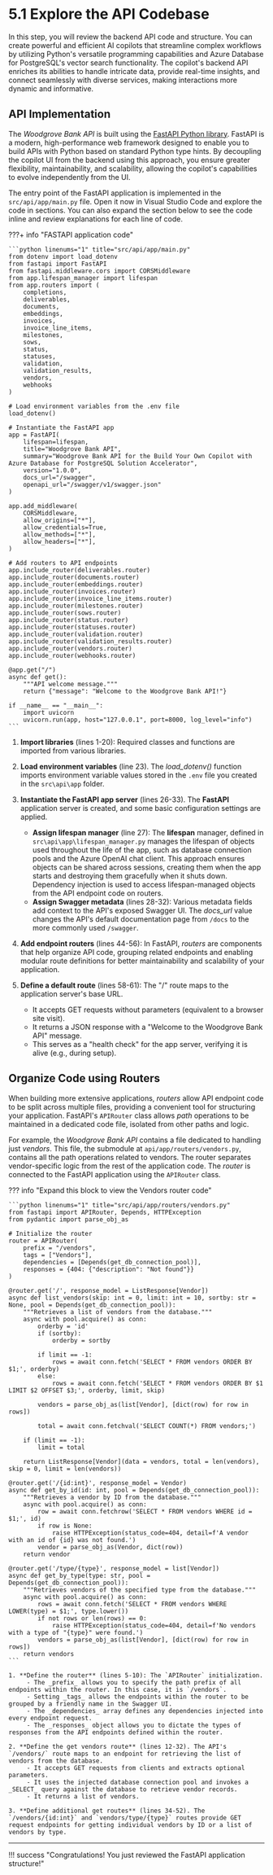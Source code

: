 # 5.1 Explore the API Codebase

In this step, you will review the backend API code and structure. You can create powerful and efficient AI copilots that streamline complex workflows by utilizing Python's versatile programming capabilities and Azure Database for PostgreSQL's vector search functionality. The copilot's backend API enriches its abilities to handle intricate data, provide real-time insights, and connect seamlessly with diverse services, making interactions more dynamic and informative.

## API Implementation

The _Woodgrove Bank API_ is built using the [FastAPI Python library](https://fastapi.tiangolo.com/). FastAPI is a modern, high-performance web framework designed to enable you to build APIs with Python based on standard Python type hints. By decoupling the copilot UI from the backend using this approach, you ensure greater flexibility, maintainability, and scalability, allowing the copilot's capabilities to evolve independently from the UI.

The entry point of the FastAPI application is implemented in the `src/api/app/main.py` file. Open it now in Visual Studio Code and explore the code in sections. You can also expand the section below to see the code inline and review explanations for each line of code.

???+ info "FASTAPI application code"

    ```python linenums="1" title="src/api/app/main.py"
    from dotenv import load_dotenv
    from fastapi import FastAPI
    from fastapi.middleware.cors import CORSMiddleware
    from app.lifespan_manager import lifespan
    from app.routers import (
        completions,
        deliverables,
        documents,
        embeddings,
        invoices,
        invoice_line_items,
        milestones,
        sows,
        status,
        statuses,
        validation,
        validation_results,
        vendors,
        webhooks
    )
    
    # Load environment variables from the .env file
    load_dotenv()
    
    # Instantiate the FastAPI app
    app = FastAPI(
        lifespan=lifespan,
        title="Woodgrove Bank API",
        summary="Woodgrove Bank API for the Build Your Own Copilot with Azure Database for PostgreSQL Solution Accelerator",
        version="1.0.0",
        docs_url="/swagger",
        openapi_url="/swagger/v1/swagger.json"
    )
    
    app.add_middleware(
        CORSMiddleware,
        allow_origins=["*"],
        allow_credentials=True,
        allow_methods=["*"],
        allow_headers=["*"],
    )
    
    # Add routers to API endpoints
    app.include_router(deliverables.router)
    app.include_router(documents.router)
    app.include_router(embeddings.router)
    app.include_router(invoices.router)
    app.include_router(invoice_line_items.router)
    app.include_router(milestones.router)
    app.include_router(sows.router)
    app.include_router(status.router)
    app.include_router(statuses.router)
    app.include_router(validation.router)
    app.include_router(validation_results.router)
    app.include_router(vendors.router)
    app.include_router(webhooks.router)
    
    @app.get("/")
    async def get():
        """API welcome message."""
        return {"message": "Welcome to the Woodgrove Bank API!"}
    
    if __name__ == "__main__":
        import uvicorn
        uvicorn.run(app, host="127.0.0.1", port=8000, log_level="info")
    ```

1. **Import libraries** (lines 1-20): Required classes and functions are imported from various libraries.

2. **Load environment variables** (line 23). The _load_dotenv()_ function imports environment variable values stored in the `.env` file you created in the `src\api\app` folder.

3. **Instantiate the FastAPI app server** (lines 26-33). The **FastAPI** application server is created, and some basic configuration settings are applied.
   - **Assign lifespan manager** (line 27): The **lifespan** manager, defined in `src\api\app\lifespan_manager.py` manages the lifespan of objects used throughout the life of the app, such as database connection pools and the Azure OpenAI chat client. This approach ensures objects can be shared across sessions, creating them when the app starts and destroying them gracefully when it shuts down. Dependency injection is used to access lifespan-managed objects from the API endpoint code on routers.
   - **Assign Swagger metadata** (lines 28-32): Various metadata fields add context to the API's exposed Swagger UI. The _docs_url_ value changes the API's default documentation page from `/docs` to the more commonly used `/swagger`.

4. **Add endpoint routers** (lines 44-56): In FastAPI, _routers_ are components that help organize API code, grouping related endpoints and enabling modular route definitions for better maintainability and scalability of your application.

5. **Define a default route** (lines 58-61): The "/" route maps to the application server's base URL.
    - It accepts GET requests without parameters (equivalent to a browser site visit).
    - It returns a JSON response with a "Welcome to the Woodgrove Bank API" message.
    - This serves as a "health check" for the app server, verifying it is alive (e.g., during setup).

## Organize Code using Routers

When building more extensive applications, _routers_ allow API endpoint code to be split across multiple files, providing a convenient tool for structuring your application. FastAPI's `APIRouter` class allows _path_ operations to be maintained in a dedicated code file, isolated from other paths and logic.

For example, the _Woodgrove Bank API_ contains a file dedicated to handling just _vendors_. This file, the submodule at `api/app/routers/vendors.py`, contains all the path operations related to vendors. The router separates vendor-specific logic from the rest of the application code. The _router_ is connected to the FastAPI application using the `APIRouter` class.

??? info "Expand this block to view the Vendors router code"

    ```python linenums="1" title="src/api/app/routers/vendors.py"
    from fastapi import APIRouter, Depends, HTTPException
    from pydantic import parse_obj_as
    
    # Initialize the router
    router = APIRouter(
        prefix = "/vendors",
        tags = ["Vendors"],
        dependencies = [Depends(get_db_connection_pool)],
        responses = {404: {"description": "Not found"}}
    )
    
    @router.get('/', response_model = ListResponse[Vendor])
    async def list_vendors(skip: int = 0, limit: int = 10, sortby: str = None, pool = Depends(get_db_connection_pool)):
        """Retrieves a list of vendors from the database."""
        async with pool.acquire() as conn:
            orderby = 'id'
            if (sortby):
                orderby = sortby
    
            if limit == -1:
                rows = await conn.fetch('SELECT * FROM vendors ORDER BY $1;', orderby)
            else:
                rows = await conn.fetch('SELECT * FROM vendors ORDER BY $1 LIMIT $2 OFFSET $3;', orderby, limit, skip)
    
            vendors = parse_obj_as(list[Vendor], [dict(row) for row in rows])
    
            total = await conn.fetchval('SELECT COUNT(*) FROM vendors;')
    
        if (limit == -1):
            limit = total
    
        return ListResponse[Vendor](data = vendors, total = len(vendors), skip = 0, limit = len(vendors))
    
    @router.get('/{id:int}', response_model = Vendor)
    async def get_by_id(id: int, pool = Depends(get_db_connection_pool)):
        """Retrieves a vendor by ID from the database."""
        async with pool.acquire() as conn:
            row = await conn.fetchrow('SELECT * FROM vendors WHERE id = $1;', id)
            if row is None:
                raise HTTPException(status_code=404, detail=f'A vendor with an id of {id} was not found.')
            vendor = parse_obj_as(Vendor, dict(row))
        return vendor
    
    @router.get('/type/{type}', response_model = list[Vendor])
    async def get_by_type(type: str, pool = Depends(get_db_connection_pool)):
        """Retrieves vendors of the specified type from the database."""
        async with pool.acquire() as conn:
            rows = await conn.fetch('SELECT * FROM vendors WHERE LOWER(type) = $1;', type.lower())
            if not rows or len(rows) == 0:
                raise HTTPException(status_code=404, detail=f'No vendors with a type of "{type}" were found.')
            vendors = parse_obj_as(list[Vendor], [dict(row) for row in rows])
        return vendors
    ```

    1. **Define the router** (lines 5-10): The `APIRouter` initialization.
         - The _prefix_ allows you to specify the path prefix of all endpoints within the router. In this case, it is `/vendors`.
         - Setting _tags_ allows the endpoints within the router to be grouped by a friendly name in the Swagger UI.
         - The _dependencies_ array defines any dependencies injected into every endpoint request.
         - The _responses_ object allows you to dictate the types of responses from the API endpoints defined within the router.

    2. **Define the get vendors route** (lines 12-32). The API's `/vendors/` route maps to an endpoint for retrieving the list of vendors from the database.
         - It accepts GET requests from clients and extracts optional parameters.
         - It uses the injected database connection pool and invokes a _SELECT_ query against the database to retrieve vendor records.
         - It returns a list of vendors.

    3. **Define additional get routes** (lines 34-52). The `/vendors/{id:int}` and `vendors/type/{type}` routes provide GET request endpoints for getting individual vendors by ID or a list of vendors by type.

---

!!! success "Congratulations! You just reviewed the FastAPI application structure!"
